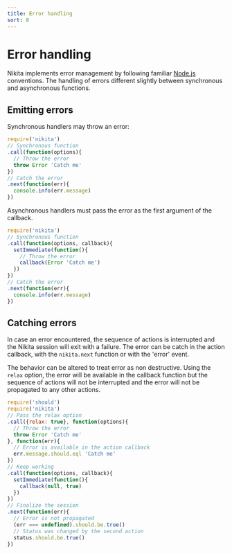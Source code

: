 ```yaml
---
title: Error handling
sort: 8
---
```


# Error handling

Nikita implements error management by following familiar [Node.js](https://nodejs.org) conventions. The handling of errors different slightly between synchronous and asynchronous functions.

## Emitting errors

Synchronous handlers may throw an error:

```js
require('nikita')
// Synchronous function
.call(function(options){
  // Throw the error
  throw Error 'Catch me'
})
// Catch the error
.next(function(err){
  console.info(err.message)  
})
```

Asynchronous handlers must pass the error as the first argument of the callback.

```js
require('nikita')
// Synchronous function
.call(function(options, callback){
  setImmediate(function(){
    // Throw the error
    callback(Error 'Catch me')
  })
})
// Catch the error
.next(function(err){
  console.info(err.message)  
})
```

## Catching errors

In case an error encountered, the sequence of actions is interrupted and the Nikita session will exit with a failure. The error can be catch in the action callback, with the `nikita.next` function or with the 'error' event.

The behavior can be altered to treat error as non destructive. Using the `relax` option, the error will be available in the callback function but the sequence of actions will not be interrupted and the error will not be propagated to any other actions.

```js
require('should')
require('nikita')
// Pass the relax option
.call({relax: true}, function(options){
  // Throw the error
  throw Error 'Catch me'
}, function(err){
  // Error is available in the action callback
  err.message.should.eql 'Catch me'
})
// Keep working
.call(function(options, callback){
  setImmediate(function(){
    callback(null, true)
  })
})
// Finalize the session
.next(function(err){
  // Error is not propagated
  (err === undefined).should.be.true()
  // Status was changed by the second action
  status.should.be.true()
})
```
